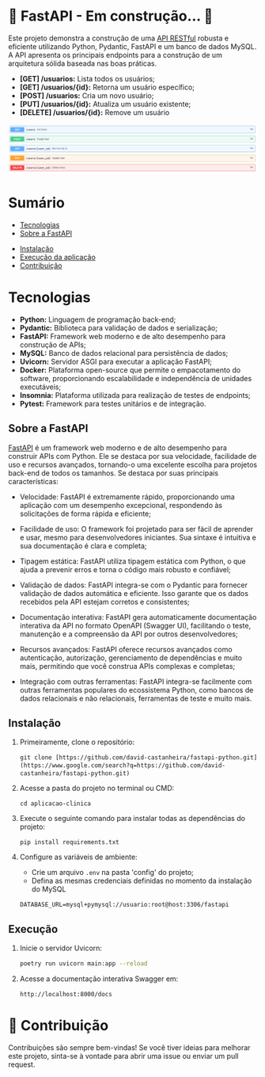 # 🚧 FastAPI - Em construção... 🚧
Este projeto demonstra a construção de uma [API RESTful]([https://aws.amazon.com/pt/what-is/restful-api/]) robusta e eficiente utilizando Python, Pydantic, FastAPI e um banco de dados MySQL. A API apresenta os principais endpoints para a construção de um arquitetura sólida baseada nas boas práticas.

*   **[GET] /usuarios:** Lista todos os usuários;
*   **[GET] /usuarios/{id}:** Retorna um usuário específico;
*   **[POST] /usuarios:** Cria um novo usuário;
*   **[PUT] /usuarios/{id}:** Atualiza um usuário existente;
*   **[DELETE] /usuarios/{id}:** Remove um usuário

<img alt="APISwagger" src="img-readme/api-swagger.png"/>

# Sumário
   * [Tecnologias](#️-tecnologias)
   * [Sobre a FastAPI](#️-sobre-a-fast-api)
   <!-- * [Modelagem de negócios - Diagrama de classes](#-modelagem-de-negócios---diagrama-de-classes) -->
   * [Instalação](#️-instalação)
   * [Execução da aplicação](#-execução-da-aplicação)
   * [Contribuição](#-contribuição)

# Tecnologias
*   **Python:** Linguagem de programação back-end;
*   **Pydantic:** Biblioteca para validação de dados e serialização;
*   **FastAPI:** Framework web moderno e de alto desempenho para construção de APIs;
*   **MySQL:** Banco de dados relacional para persistência de dados;
*   **Uvicorn:** Servidor ASGI para executar a aplicação FastAPI;
*   **Docker:** Plataforma open-source que permite o empacotamento do software, proporcionando escalabilidade e independência de unidades executáveis;
*   **Insomnia:** Plataforma utilizada para realização de testes de endpoints;
*   **Pytest:** Framework para testes unitários e de integração.

## Sobre a FastAPI
[FastAPI]([https://fastapi.tiangolo.com/learn/]) é um framework web moderno e de alto desempenho para construir APIs com Python. Ele se destaca por sua velocidade, facilidade de uso e recursos avançados, tornando-o uma excelente escolha para projetos back-end de todos os tamanhos. Se destaca por suas principais características:

* Velocidade: FastAPI é extremamente rápido, proporcionando uma aplicação com um desempenho excepcional, respondendo às solicitações de forma rápida e eficiente;

* Facilidade de uso: O framework foi projetado para ser fácil de aprender e usar, mesmo para desenvolvedores iniciantes. Sua sintaxe é intuitiva e sua documentação é clara e completa;

* Tipagem estática: FastAPI utiliza tipagem estática com Python, o que ajuda a prevenir erros e torna o código mais robusto e confiável;

* Validação de dados: FastAPI integra-se com o Pydantic para fornecer validação de dados automática e eficiente. Isso garante que os dados recebidos pela API estejam corretos e consistentes;

* Documentação interativa: FastAPI gera automaticamente documentação interativa da API no formato OpenAPI (Swagger UI), facilitando o teste, manutenção e a compreensão da API por outros desenvolvedores;

* Recursos avançados: FastAPI oferece recursos avançados como autenticação, autorização, gerenciamento de dependências e muito mais, permitindo que você construa APIs complexas e completas;

* Integração com outras ferramentas: FastAPI integra-se facilmente com outras ferramentas populares do ecossistema Python, como bancos de dados relacionais e não relacionais, ferramentas de teste e muito mais.

<!-- # Modelagem de negócios - Diagrama de classes -->

## Instalação
1. Primeiramente, clone o repositório:

    ```
    git clone [https://github.com/david-castanheira/fastapi-python.git](https://www.google.com/search?q=https://github.com/david-castanheira/fastapi-python.git)
    ```

2. Acesse a pasta do projeto no terminal ou CMD:

    ```
    cd aplicacao-clinica
    ```

3. Execute o seguinte comando para instalar todas as dependências do projeto:
    
    ```
    pip install requirements.txt
    ```

4. Configure as variáveis de ambiente:

    *   Crie um arquivo `.env` na pasta 'config' do projeto;
    *   Defina as mesmas credenciais definidas no momento da instalação do MySQL

    ```
    DATABASE_URL=mysql+pymysql://usuario:root@host:3306/fastapi
    ```

## Execução
1. Inicie o servidor Uvicorn:

    ```bash
    poetry run uvicorn main:app --reload
    ```

2. Acesse a documentação interativa Swagger em:

    ```
    http://localhost:8000/docs
    ```

# 🤝 Contribuição
Contribuições são sempre bem-vindas! Se você tiver ideias para melhorar este projeto, sinta-se à vontade para abrir uma issue ou enviar um pull request.

